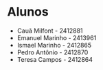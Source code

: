 # Alunos
- Cauã Milfont - 2412881
- Emanuel Marinho - 2413961
- Ismael Marinho - 2412865
- Pedro Antônio - 2412870
- Teresa Campos - 2412864
